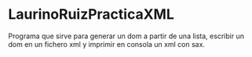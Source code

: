 # LaurinoRuizPracticaXML
Programa que sirve para generar un dom a partir de una lista, escribir un dom en un fichero xml y imprimir en consola un xml con sax.

